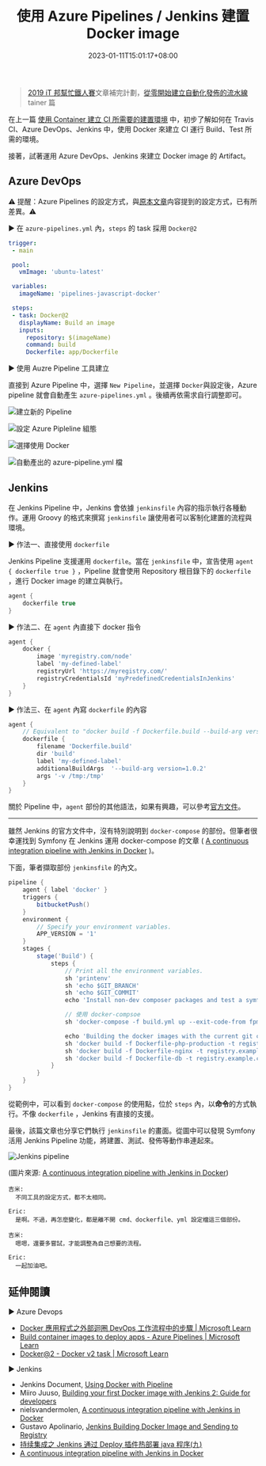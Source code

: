 ﻿---
title: 使用 Azure Pipelines / Jenkins 建置 Docker image
description: 在 Azure PipeLines, Jenkins 中，除了可以直接指定使用現有的 Docker image 做為執行 CI 所需的運行環境。也可以讓
  Azure Pipelines, Jenkins，運用 dockerfile 或 cmd 的方式，直接把程式封裝為 Docker Image
tags:
  - Docker
categories:
  - DevOps
  - Container
keywords:
  - dockerfile
  - Azure Pipelines
  - jenkins
date: 2023-01-11T15:01:17+08:00
slug: build-docker-image
lastmod: 2023-06-28T10:10:47+08:00
---

> [2019 iT 邦幫忙鐵人賽](https://ithelp.ithome.com.tw/users/20107551/ironman/1906)文章補完計劃，[從零開始建立自動化發佈的流水線](../build-ci-cd-from-scratch/index.md#container)tainer 篇

在上一篇  [使用 Container 建立 CI 所需要的建置環境](../container-build-execution-environment-required-ci/index.md) 中，初步了解如何在 Travis CI、Azure DevOps、Jenkins 中，使用 Docker 來建立 CI 運行 Build、Test 所需的環境。

接著，試著運用 Azure DevOps、Jenkins 來建立 Docker image 的 Artifact。

<!--more-->

## Azure DevOps

⚠️ 提醒：Azure Pipelines 的設定方式，與[原本文章](https://ithelp.ithome.com.tw/articles/10209866)禸容提到的設定方式，已有所差異。⚠️

▶ 在 `azure-pipelines.yml` 內，`steps` 的 task 採用 `Docker@2`

```yaml
trigger:
 - main

 pool:
   vmImage: 'ubuntu-latest' 

 variables:
   imageName: 'pipelines-javascript-docker'

 steps:
 - task: Docker@2
   displayName: Build an image
   inputs:
     repository: $(imageName)
     command: build
     Dockerfile: app/Dockerfile
```

▶ 使用 Auzre Pipeline 工具建立

直接到 Azure Pipeline 中，選擇 `New Pipeline`，並選擇 `Docker`與設定後，Azure pipeline 就會自動產生 `azure-pipelines.yml` 。後續再依需求自行調整即可。

![建立新的 Pipeline](./images/azure_pipeline_new_pipeline.png)

![設定 Azure Pipleline 組態](./images/azure_pipeline_new_pipeline_select_docker.png)

![選擇使用 Docker](./images/azure_pipeline_dockerfile.png)

![自動產出的 azure-pipeline.yml 檔](./images/azure_pipeline_review.png)

## Jenkins

在 Jenkins Pipeline 中，Jenkins 會依據 `jenkinsfile` 內容的指示執行各種動作。運用 Groovy 的格式來撰寫 `jenkinsfile` 讓使用者可以客制化建置的流程與環境。

▶ 作法一、直接使用 `dockerfile`

Jenkins Pipeline 支援運用 `dockerfile`。當在 `jenkinsfile` 中，宣告使用 `agent { dockerfile true }` ，Pipeline 就會使用 Repository 根目錄下的 `dockerfile` ，進行 Docker image 的建立與執行。

```groovy
agent {
    dockerfile true
}
```

▶ 作法二、在 `agent` 內直接下 docker 指令

```groovy
agent {
    docker {
        image 'myregistry.com/node'
        label 'my-defined-label'
        registryUrl 'https://myregistry.com/'
        registryCredentialsId 'myPredefinedCredentialsInJenkins'
    }
}
```

▶ 作法三、在 `agent` 內寫 `dockerfile` 的內容

```groovy
agent {
    // Equivalent to "docker build -f Dockerfile.build --build-arg version=1.0.2 ./build/
    dockerfile {
        filename 'Dockerfile.build'
        dir 'build'
        label 'my-defined-label'
        additionalBuildArgs  '--build-arg version=1.0.2'
        args '-v /tmp:/tmp'
    }
}
```

關於 Pipeline 中，`agent` 部份的其他語法，如果有興趣，可以參考[官方文件](https://jenkins.io/doc/book/pipeline/syntax#agent)。

---

雖然 Jenkins 的官方文件中，沒有特別說明到 `docker-compose` 的部份。但筆者很幸運找到 Symfony 在 Jenkins 運用 docker-compose 的文章 ( [A continuous integration pipeline with Jenkins in Docker](https://www.nielsvandermolen.com/continuous-integration-jenkins-docker/) )。

下面，筆者擷取部份 `jenkinsfile` 的內文。

```groovy
pipeline {
    agent { label 'docker' }
    triggers {
        bitbucketPush()
    }
    environment {
        // Specify your environment variables.
        APP_VERSION = '1'
    }
    stages {
        stage('Build') {
            steps {
                // Print all the environment variables.
                sh 'printenv'
                sh 'echo $GIT_BRANCH'
                sh 'echo $GIT_COMMIT'
                echo 'Install non-dev composer packages and test a symfony cache clear'

                // 使用 docker-compsoe
                sh 'docker-compose -f build.yml up --exit-code-from fpm_build --remove-orphans fpm_build'

                echo 'Building the docker images with the current git commit'
                sh 'docker build -f Dockerfile-php-production -t registry.example.com/symfony_project_fpm:$GIT_COMMIT .'
                sh 'docker build -f Dockerfile-nginx -t registry.example.com/symfony_project_nginx:$GIT_COMMIT .'
                sh 'docker build -f Dockerfile-db -t registry.example.com/symfony_project_db:$GIT_COMMIT .'
            }
        }
    }
}
```

從範例中，可以看到 `docker-compose` 的使用點，位於 `steps` 內，以**命令**的方式執行。不像 `dockerfile` ，Jenkins 有直接的支援。

最後，該篇文章也分享它們執行 `jenkinsfile` 的畫面。從圖中可以發現 Symfony 活用 Jenkins Pipeline 功能，將建置、測試、發佈等動作串連起來。

![Jenkins pipeline](https://www.nielsvandermolen.com/wp-content/uploads/2018/06/jenkins_result-1024x404.png)

(圖片來源:  [A continuous integration pipeline with Jenkins in Docker](https://www.nielsvandermolen.com/continuous-integration-jenkins-docker/))

```chat
吉米:
  不同工具的設定方式，都不太相同。

Eric:
  是啊。不過，再怎麼變化，都是離不開 cmd、dockerfile、yml 設定檔這三個部份。

吉米:
  嗯嗯，還要多嘗試，才能調整為自己想要的流程。

Eric:
  一起加油吧。
```

## 延伸閱讀

▶ Azure Devops

- [Docker 應用程式之外部迴圈 DevOps 工作流程中的步驟 | Microsoft Learn](https://docs.microsoft.com/zh-tw/dotnet/standard/containerized-lifecycle-architecture/docker-devops-workflow/docker-application-outer-loop-devops-workflow)
- [Build container images to deploy apps - Azure Pipelines | Microsoft Learn](https://docs.microsoft.com/en-us/azure/devops/pipelines/languages/docker?view=vsts&tabs=yaml)
- [Docker@2 - Docker v2 task | Microsoft Learn](https://docs.microsoft.com/en-us/azure/devops/pipelines/tasks/build/docker?view=vsts)

▶ Jenkins

- Jenkins Document, [Using Docker with Pipeline](https://jenkins.io/doc/book/pipeline/docker/)
- Miiro Juuso, [Building your first Docker image with Jenkins 2: Guide for developers](https://getintodevops.com/blog/building-your-first-docker-image-with-jenkins-2-guide-for-developers)
- nielsvandermolen, [A continuous integration pipeline with Jenkins in Docker](https://www.nielsvandermolen.com/continuous-integration-jenkins-docker/)
- Gustavo Apolinario, [Jenkins Building Docker Image and Sending to Registry](https://medium.com/@gustavo.guss/jenkins-building-docker-image-and-sending-to-registry-64b84ea45ee9)
- [持续集成之 Jenkins 通过 Deploy 插件热部署 java 程序(九)](http://blog.51cto.com/wzlinux/2166241)
- [A continuous integration pipeline with Jenkins in Docker](https://www.nielsvandermolen.com/continuous-integration-jenkins-docker/)
